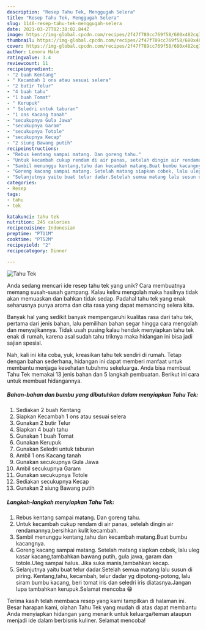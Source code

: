 ```yaml
---
description: "Resep Tahu Tek, Menggugah Selera"
title: "Resep Tahu Tek, Menggugah Selera"
slug: 1146-resep-tahu-tek-menggugah-selera
date: 2021-03-27T02:38:02.844Z
image: https://img-global.cpcdn.com/recipes/2f47f789cc769f58/680x482cq70/tahu-tek-foto-resep-utama.jpg
thumbnail: https://img-global.cpcdn.com/recipes/2f47f789cc769f58/680x482cq70/tahu-tek-foto-resep-utama.jpg
cover: https://img-global.cpcdn.com/recipes/2f47f789cc769f58/680x482cq70/tahu-tek-foto-resep-utama.jpg
author: Lenora Hale
ratingvalue: 3.4
reviewcount: 11
recipeingredient:
- "2 buah Kentang"
- " Kecambah 1 ons atau sesuai selera"
- "2 butir Telur"
- "4 buah tahu"
- "1 buah Tomat"
- " Kerupuk"
- " Seledri untuk taburan"
- "1 ons Kacang tanah"
- "secukupnya Gula Jawa"
- "secukupnya Garam"
- "secukupnya Totole"
- "secukupnya Kecap"
- "2 siung Bawang putih"
recipeinstructions:
- "Rebus kentang sampai matang. Dan goreng tahu."
- "Untuk kecambah cukup rendam di air panas, setelah dingin air rendamannya,bersihkan kulit kecambah."
- "Sambil menunggu kentang,tahu dan kecambah matang.Buat bumbu kacangnya."
- "Goreng kacang sampai matang. Setelah matang siapkan cobek, lalu uleg kasar kacang,tambahkan bawang putih, gula jawa, garam dan totole.Uleg sampai halus. Jika suka manis,tambahkan kecap."
- "Selanjutnya yaitu buat telur dadar.Setelah semua matang lalu susun di piring. Kentang,tahu, kecambah, telur dadar yg dipotong-potong, lalu siram bumbu kacang, beri tomat iris dan seledri iris diatasnya.Jangan lupa tambahkan kerupuk.Selamat mencoba 😁"
categories:
- Resep
tags:
- tahu
- tek

katakunci: tahu tek 
nutrition: 245 calories
recipecuisine: Indonesian
preptime: "PT11M"
cooktime: "PT52M"
recipeyield: "2"
recipecategory: Dinner

---
```



![Tahu Tek](https://img-global.cpcdn.com/recipes/2f47f789cc769f58/680x482cq70/tahu-tek-foto-resep-utama.jpg)

Anda sedang mencari ide resep tahu tek yang unik? Cara membuatnya memang susah-susah gampang. Kalau keliru mengolah maka hasilnya tidak akan memuaskan dan bahkan tidak sedap. Padahal tahu tek yang enak seharusnya punya aroma dan cita rasa yang dapat memancing selera kita.



Banyak hal yang sedikit banyak mempengaruhi kualitas rasa dari tahu tek, pertama dari jenis bahan, lalu pemilihan bahan segar hingga cara mengolah dan menyajikannya. Tidak usah pusing kalau hendak menyiapkan tahu tek enak di rumah, karena asal sudah tahu triknya maka hidangan ini bisa jadi sajian spesial.


Nah, kali ini kita coba, yuk, kreasikan tahu tek sendiri di rumah. Tetap dengan bahan sederhana, hidangan ini dapat memberi manfaat untuk membantu menjaga kesehatan tubuhmu sekeluarga. Anda bisa membuat Tahu Tek memakai 13 jenis bahan dan 5 langkah pembuatan. Berikut ini cara untuk membuat hidangannya.

<!--inarticleads1-->

##### Bahan-bahan dan bumbu yang dibutuhkan dalam menyiapkan Tahu Tek:

1. Sediakan 2 buah Kentang
1. Siapkan  Kecambah 1 ons atau sesuai selera
1. Gunakan 2 butir Telur
1. Siapkan 4 buah tahu
1. Gunakan 1 buah Tomat
1. Gunakan  Kerupuk
1. Gunakan  Seledri untuk taburan
1. Ambil 1 ons Kacang tanah
1. Gunakan secukupnya Gula Jawa
1. Ambil secukupnya Garam
1. Gunakan secukupnya Totole
1. Sediakan secukupnya Kecap
1. Gunakan 2 siung Bawang putih




<!--inarticleads2-->

##### Langkah-langkah menyiapkan Tahu Tek:

1. Rebus kentang sampai matang. Dan goreng tahu.
1. Untuk kecambah cukup rendam di air panas, setelah dingin air rendamannya,bersihkan kulit kecambah.
1. Sambil menunggu kentang,tahu dan kecambah matang.Buat bumbu kacangnya.
1. Goreng kacang sampai matang. Setelah matang siapkan cobek, lalu uleg kasar kacang,tambahkan bawang putih, gula jawa, garam dan totole.Uleg sampai halus. Jika suka manis,tambahkan kecap.
1. Selanjutnya yaitu buat telur dadar.Setelah semua matang lalu susun di piring. Kentang,tahu, kecambah, telur dadar yg dipotong-potong, lalu siram bumbu kacang, beri tomat iris dan seledri iris diatasnya.Jangan lupa tambahkan kerupuk.Selamat mencoba 😁




Terima kasih telah membaca resep yang kami tampilkan di halaman ini. Besar harapan kami, olahan Tahu Tek yang mudah di atas dapat membantu Anda menyiapkan hidangan yang menarik untuk keluarga/teman ataupun menjadi ide dalam berbisnis kuliner. Selamat mencoba!
